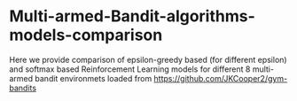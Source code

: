 # Multi-armed-Bandit-algorithms-models-comparison
Here we provide comparison of epsilon-greedy based (for different epsilon) and softmax based Reinforcement Learning models
for different 8 multi-armed bandit environmets loaded from https://github.com/JKCooper2/gym-bandits
